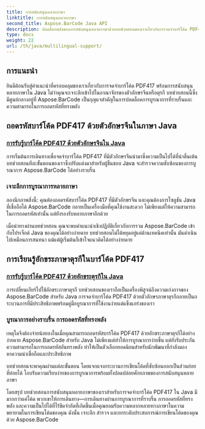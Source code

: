 ```yaml
---
title: การสนับสนุนหลายภาษา
linktitle: การสนับสนุนหลายภาษา
second_title: Aspose.BarCode Java API
description: ปลดล็อกพลังของการสนับสนุนหลายภาษาด้วยบทช่วยสอนของเราเกี่ยวกับการจดจำบาร์โค้ด PDF417 เจาะลึกการเขียนโค้ด Java ด้วย Aspose.BarCode เพื่อการบูรณาการที่ราบรื่น
type: docs
weight: 22
url: /th/java/multilingual-support/
---
```


## การแนะนำ
ยินดีต้อนรับสู่คำแนะนำที่ครอบคลุมของเราเกี่ยวกับการจดจำบาร์โค้ด PDF417 พร้อมการสนับสนุนหลายภาษาใน Java ไม่ว่าคุณจะเจาะลึกเข้าไปในอาณาจักรของตัวอักษรจีนหรือตุรกี บทช่วยสอนนี้ซึ่งมีศูนย์กลางอยู่ที่ Aspose.BarCode เป็นกุญแจสำคัญในการปลดล็อคการบูรณาการที่ราบรื่นและความสามารถในการถอดรหัสที่ทรงพลัง

## ถอดรหัสบาร์โค้ด PDF417 ด้วยตัวอักษรจีนในภาษา Java
### [การรับรู้บาร์โค้ด PDF417 ด้วยตัวอักษรจีนใน Java](./recognizing-pdf417-chinese-characters/)

การเริ่มต้นการเดินทางเพื่อจดจำบาร์โค้ด PDF417 ที่มีตัวอักษรจีนนำมาซึ่งความเป็นไปได้ที่น่าตื่นเต้น บทช่วยสอนทีละขั้นตอนของเราซึ่งปรับแต่งมาสำหรับผู้ชื่นชอบ Java จะสำรวจความซับซ้อนของการบูรณาการ Aspose.BarCode ได้อย่างราบรื่น

### เจาะลึกการบูรณาการหลายภาษา
ลองนึกภาพสิ่งนี้: คุณต้องถอดรหัสบาร์โค้ด PDF417 ที่มีตัวอักษรจีน และคุณต้องการโซลูชัน Java ที่เชื่อถือได้ Aspose.BarCode กลายเป็นเครื่องมือที่คุณใช้งานสะดวก ไม่เพียงแต่ให้ความสามารถในการถอดรหัสเท่านั้น แต่ยังรองรับหลายภาษาอีกด้วย

เมื่อนำทางผ่านบทช่วยสอน คุณจะพบคำแนะนำเชิงปฏิบัติเกี่ยวกับการรวม Aspose.BarCode เข้ากับโปรเจ็กต์ Java ของคุณได้อย่างง่ายดาย บทช่วยสอนไม่ได้หยุดอยู่แค่ด้านเทคนิคเท่านั้น มันดำเนินไปเหมือนการสนทนา แม้แต่ผู้เริ่มต้นก็เข้าใจแนวคิดได้อย่างง่ายดาย

## การเรียนรู้อักขระภาษาตุรกีในบาร์โค้ด PDF417
### [การรับรู้บาร์โค้ด PDF417 ด้วยอักขระตุรกีใน Java](./recognizing-pdf417-turkish-characters/)

การเปลี่ยนเกียร์ไปใช้อักขระภาษาตุรกี บทช่วยสอนของเราถือเป็นเครื่องพิสูจน์ถึงความเก่งกาจของ Aspose.BarCode สำหรับ Java การจดจำบาร์โค้ด PDF417 ด้วยตัวอักษรภาษาตุรกีกลายเป็นกระบวนการที่มีประสิทธิภาพพร้อมคู่มือบูรณาการที่ใช้งานง่ายแต่แข็งแกร่งของเรา

### บูรณาการอย่างราบรื่น การถอดรหัสที่ทรงพลัง
เหตุใดจึงต้องจ่ายน้อยลงในเมื่อคุณสามารถถอดรหัสบาร์โค้ด PDF417 ด้วยอักขระภาษาตุรกีได้อย่างง่ายดาย Aspose.BarCode สำหรับ Java ไม่เพียงแต่ทำให้การบูรณาการง่ายขึ้น แต่ยังรับประกันความสามารถในการถอดรหัสอันทรงพลัง ทำให้เป็นตัวเลือกยอดนิยมสำหรับนักพัฒนาที่กำลังมองหาความน่าเชื่อถือและประสิทธิภาพ

บทช่วยสอนจะพาคุณผ่านแต่ละขั้นตอน โดยแจกแจงกระบวนการเขียนโค้ดที่ซับซ้อนออกเป็นส่วนย่อยที่ย่อยได้ โอบรับความเรียบง่ายของการบูรณาการพร้อมทั้งปลดปล่อยศักยภาพของการสนับสนุนหลายภาษา

โดยสรุป บทช่วยสอนการสนับสนุนหลายภาษาของเราสำหรับการจดจำบาร์โค้ด PDF417 ใน Java มีมากกว่าแค่โค้ด พวกเขาให้การเดินทาง—การเดินทางผ่านการบูรณาการที่ราบรื่น การถอดรหัสที่ทรงพลัง และความเป็นไปได้ที่ไร้ขีดจำกัดที่เกิดขึ้นเมื่อคุณยอมรับความหลากหลายทางภาษาในความพยายามในการเขียนโค้ดของคุณ ดังนั้น เจาะลึก สำรวจ และยกระดับประสบการณ์การเขียนโค้ดของคุณด้วย Aspose.BarCode